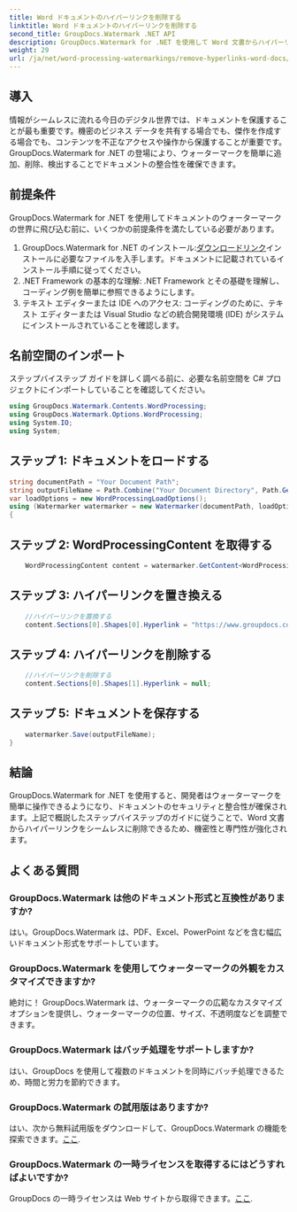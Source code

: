 ```yaml
---
title: Word ドキュメントのハイパーリンクを削除する
linktitle: Word ドキュメントのハイパーリンクを削除する
second_title: GroupDocs.Watermark .NET API
description: GroupDocs.Watermark for .NET を使用して Word 文書からハイパーリンクを削除する方法を学びます。ドキュメントのセキュリティを簡単に強化します。
weight: 29
url: /ja/net/word-processing-watermarkings/remove-hyperlinks-word-docs/
---
```

## 導入
情報がシームレスに流れる今日のデジタル世界では、ドキュメントを保護することが最も重要です。機密のビジネス データを共有する場合でも、傑作を作成する場合でも、コンテンツを不正なアクセスや操作から保護することが重要です。 GroupDocs.Watermark for .NET の登場により、ウォーターマークを簡単に追加、削除、検出することでドキュメントの整合性を確保できます。
## 前提条件
GroupDocs.Watermark for .NET を使用してドキュメントのウォーターマークの世界に飛び込む前に、いくつかの前提条件を満たしている必要があります。
1.  GroupDocs.Watermark for .NET のインストール:[ダウンロードリンク](https://releases.groupdocs.com/Watermark/net/)インストールに必要なファイルを入手します。ドキュメントに記載されているインストール手順に従ってください。
2. .NET Framework の基本的な理解: .NET Framework とその基礎を理解し、コーディング例を簡単に参照できるようにします。
3. テキスト エディターまたは IDE へのアクセス: コーディングのために、テキスト エディターまたは Visual Studio などの統合開発環境 (IDE) がシステムにインストールされていることを確認します。

## 名前空間のインポート
ステップバイステップ ガイドを詳しく調べる前に、必要な名前空間を C# プロジェクトにインポートしていることを確認してください。
```csharp
using GroupDocs.Watermark.Contents.WordProcessing;
using GroupDocs.Watermark.Options.WordProcessing;
using System.IO;
using System;
```
## ステップ 1: ドキュメントをロードする
```csharp
string documentPath = "Your Document Path";
string outputFileName = Path.Combine("Your Document Directory", Path.GetFileName(documentPath));
var loadOptions = new WordProcessingLoadOptions();
using (Watermarker watermarker = new Watermarker(documentPath, loadOptions))
{
```
## ステップ 2: WordProcessingContent を取得する
```csharp
    WordProcessingContent content = watermarker.GetContent<WordProcessingContent>();
```
## ステップ 3: ハイパーリンクを置き換える
```csharp
    //ハイパーリンクを置換する
    content.Sections[0].Shapes[0].Hyperlink = "https://www.groupdocs.com/”;
```
## ステップ 4: ハイパーリンクを削除する
```csharp
    //ハイパーリンクを削除する
    content.Sections[0].Shapes[1].Hyperlink = null;
```
## ステップ 5: ドキュメントを保存する
```csharp
    watermarker.Save(outputFileName);
}
```

## 結論
GroupDocs.Watermark for .NET を使用すると、開発者はウォーターマークを簡単に操作できるようになり、ドキュメントのセキュリティと整合性が確保されます。上記で概説したステップバイステップのガイドに従うことで、Word 文書からハイパーリンクをシームレスに削除できるため、機密性と専門性が強化されます。
## よくある質問
### GroupDocs.Watermark は他のドキュメント形式と互換性がありますか?
はい。GroupDocs.Watermark は、PDF、Excel、PowerPoint などを含む幅広いドキュメント形式をサポートしています。
### GroupDocs.Watermark を使用してウォーターマークの外観をカスタマイズできますか?
絶対に！ GroupDocs.Watermark は、ウォーターマークの広範なカスタマイズ オプションを提供し、ウォーターマークの位置、サイズ、不透明度などを調整できます。
### GroupDocs.Watermark はバッチ処理をサポートしますか?
はい、GroupDocs を使用して複数のドキュメントを同時にバッチ処理できるため、時間と労力を節約できます。
### GroupDocs.Watermark の試用版はありますか?
はい、次から無料試用版をダウンロードして、GroupDocs.Watermark の機能を探索できます。[ここ](https://releases.groupdocs.com/).
### GroupDocs.Watermark の一時ライセンスを取得するにはどうすればよいですか?
 GroupDocs の一時ライセンスは Web サイトから取得できます。[ここ](https://purchase.groupdocs.com/temporary-license/).